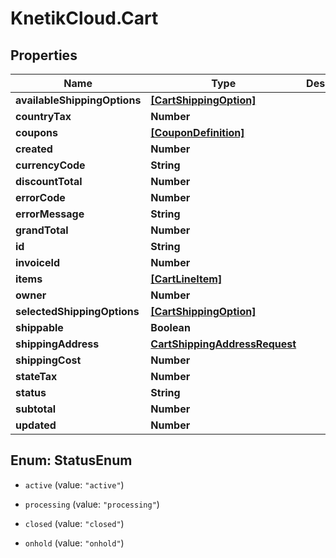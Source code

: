 # KnetikCloud.Cart

## Properties
Name | Type | Description | Notes
------------ | ------------- | ------------- | -------------
**availableShippingOptions** | [**[CartShippingOption]**](CartShippingOption.md) |  | [optional] 
**countryTax** | **Number** |  | [optional] 
**coupons** | [**[CouponDefinition]**](CouponDefinition.md) |  | [optional] 
**created** | **Number** |  | [optional] 
**currencyCode** | **String** |  | [optional] 
**discountTotal** | **Number** |  | [optional] 
**errorCode** | **Number** |  | [optional] 
**errorMessage** | **String** |  | [optional] 
**grandTotal** | **Number** |  | [optional] 
**id** | **String** |  | [optional] 
**invoiceId** | **Number** |  | [optional] 
**items** | [**[CartLineItem]**](CartLineItem.md) |  | [optional] 
**owner** | **Number** |  | [optional] 
**selectedShippingOptions** | [**[CartShippingOption]**](CartShippingOption.md) |  | [optional] 
**shippable** | **Boolean** |  | [optional] 
**shippingAddress** | [**CartShippingAddressRequest**](CartShippingAddressRequest.md) |  | [optional] 
**shippingCost** | **Number** |  | [optional] 
**stateTax** | **Number** |  | [optional] 
**status** | **String** |  | [optional] 
**subtotal** | **Number** |  | [optional] 
**updated** | **Number** |  | [optional] 


<a name="StatusEnum"></a>
## Enum: StatusEnum


* `active` (value: `"active"`)

* `processing` (value: `"processing"`)

* `closed` (value: `"closed"`)

* `onhold` (value: `"onhold"`)




